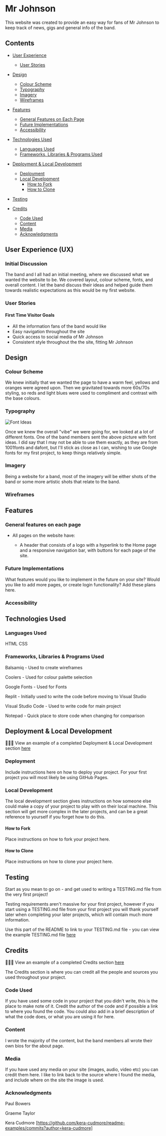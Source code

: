 # Mr Johnson
This website was created to provide an easy way for fans of Mr Johnson to keep track of news, gigs and general info of the band.
## Contents
* [User Experience](#user-experience-ux)
  * [User Stories](#user-stories)

* [Design](#design)
  * [Colour Scheme](#colour-scheme)
  * [Typography](#typography)
  * [Imagery](#imagery)
  * [Wireframes](#wireframes)

* [Features](#features)
  * [General Features on Each Page](#general-features-on-each-page)
  * [Future Implementations](#future-implementations)
  * [Accessibility](#accessibility)

* [Technologies Used](#technologies-used)
  * [Languages Used](#languages-used)
  * [Frameworks, Libraries & Programs Used](#frameworks-libraries--programs-used)

* [Deployment & Local Development](#deployment--local-development)
  * [Deployment](#deployment)
  * [Local Development](#local-development)
    * [How to Fork](#how-to-fork)
    * [How to Clone](#how-to-clone)

* [Testing](#testing)

* [Credits](#credits)
  * [Code Used](#code-used)
  * [Content](#content)
  * [Media](#media)
  * [Acknowledgments](#acknowledgments)

## User Experience (UX)

### Initial Discussion

The band and I all had an initial meeting, where we discussed what we wanted the website to be. We covered layout, colour scheme, fonts, and overall content.
I let the band discuss their ideas and helped guide them towards realistic expectations as this would be my first website.

### User Stories

#### First Time Visitor Goals

* All the information fans of the band would like
* Easy navigation throughout the site
* Quick access to social media of Mr Johnson
* Consistent style throughout the the site, fitting Mr Johnson

## Design

### Colour Scheme

We knew initially that we wanted the page to have a warm feel, yellows and oranges were agreed upon. Then we gravitated towards more 60s/70s styling, so reds and light blues were used to compliment and contrast with the base colours.

### Typography

![Font Ideas](assets/readme/font-ideas.webp)

Once we knew the overall "vibe" we were going for, we looked at a lot of different fonts. One of the band members sent the above picture with font ideas. I did say that I may not be able to use them exactly, as they are from 1001fonts and dafont, but I'll stick as close as I can, wishing to use Google fonts for my first project, to keep things relatively simple.

### Imagery

Being a website for a band, most of the imagery will be either shots of the band or some more artistic shots that relate to the band.

### Wireframes

## Features

### General features on each page

* All pages on the website have:

  * A header that consists of a logo with a hyperlink to the Home page and a responsive navigation bar, with buttons for each page of the site.

### Future Implementations

What features would you like to implement in the future on your site? Would you like to add more pages, or create login functionality? Add these plans here.

### Accessibility

## Technologies Used

### Languages Used

HTML
CSS

### Frameworks, Libraries & Programs Used

Balsamiq - Used to create wireframes

Coolers - Used for colour palette selection

Google Fonts - Used for Fonts

Replit - Initially used to write the code before moving to Visual Studio

Visual Studio Code - Used to write code for main project

Notepad - Quick place to store code when changing for comparison

## Deployment & Local Development

👩🏻‍💻 View an example of a completed Deployment & Local Development section [here](https://github.com/kera-cudmore/TheQuizArms#Deployment)

### Deployment

Include instructions here on how to deploy your project. For your first project you will most likely be using GitHub Pages.

### Local Development

The local development section gives instructions on how someone else could make a copy of your project to play with on their local machine. This section will get more complex in the later projects, and can be a great reference to yourself if you forget how to do this.

#### How to Fork

Place instructions on how to fork your project here.

#### How to Clone

Place instructions on how to clone your project here.

## Testing

Start as you mean to go on - and get used to writing a TESTING.md file from the very first project!

Testing requirements aren't massive for your first project, however if you start using a TESTING.md file from your first project you will thank yourself later when completing your later projects, which will contain much more information.

Use this part of the README to link to your TESTING.md file - you can view the example TESTING.md file [here](milestone1-testing.md)

## Credits

👩🏻‍💻 View an example of a completed Credits section [here](https://github.com/kera-cudmore/BookWorm#Credits)

The Credits section is where you can credit all the people and sources you used throughout your project.

### Code Used

If you have used some code in your project that you didn't write, this is the place to make note of it. Credit the author of the code and if possible a link to where you found the code. You could also add in a brief description of what the code does, or what you are using it for here.

### Content

I wrote the majority of the content, but the band members all wrote their own bios for the about page.

###  Media

If you have used any media on your site (images, audio, video etc) you can credit them here. I like to link back to the source where I found the media, and include where on the site the image is used.

###  Acknowledgments

Paul Bowers

Graeme Taylor

Kera Cudmore [https://github.com/kera-cudmore/readme-examples/commits?author=kera-cudmore]

[def]: readme/font-ideas.webp